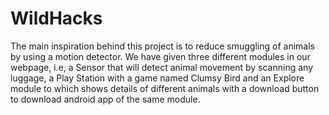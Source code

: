 # WildHacks

The main inspiration behind this project is to reduce smuggling of animals by using a motion detector. We have given three different modules in our webpage, i.e, a Sensor that will detect animal movement by scanning any luggage, a Play Station with a game named Clumsy Bird and an Explore module to which shows details of different animals with a download button to download android app of the same module.  
